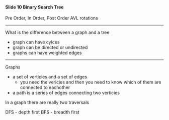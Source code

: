 #### Slide 10 Binary Search Tree

Pre Order, In Order, Post Order
AVL rotations

---
What is the difference between a graph and a tree
- graph can have cylces
- graph can be directed or undirected
- graphs can have weighted edges
---

Graphs
- a set of verticies and a set of edges
  - you need the vericies and then you need to know which of them are connected to eachother
- a path is a series of edges connecting two verticies

 In a graph there are really two traversals

 DFS - depth first
 BFS - breadth first
